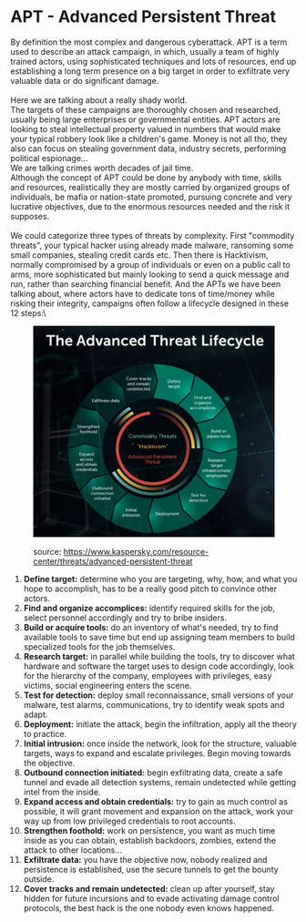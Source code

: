 # APT - Advanced Persistent Threat

By definition the most complex and dangerous cyberattack. APT is a term used to describe an attack campaign, in which, usually a team of highly trained actors, using sophisticated techniques and lots of resources, end up establishing a long term presence on a big target in order to exfiltrate very valuable data or do significant damage.\
\
Here we are talking about a really shady world.\
The targets of these campaigns are thoroughly chosen and researched, usually being large enterprises or governmental entities. APT actors are looking to steal intellectual property valued in numbers that would make your typical robbery look like a children's game. Money is not all tho, they also can focus on stealing government data, industry secrets, performing political espionage...\
We are talking crimes worth decades of jail time. \
Although the concept of APT could be done by anybody with time, skills and resources, realistically they are mostly carried by organized groups of individuals, be mafia or nation-state promoted, pursuing concrete and very lucrative objectives, due to the enormous resources needed and the risk it supposes.  \
\
We could categorize three types of threats by complexity. First "commodity threats", your typical hacker using already made malware, ransoming some small companies, stealing credit cards etc. Then there is Hacktivism, normally compromised by a group of individuals or even on a public call to arms, more sophisticated but mainly looking to send a quick message and run, rather than searching financial benefit. And the APTs we have been talking about, where actors have to dedicate tons of time/money while risking their integrity, campaigns often follow a lifecycle designed in these 12 steps:\


<figure><img src="../../.gitbook/assets/APT_Lifecycle.png" alt=""><figcaption><p>source: <a href="https://www.kaspersky.com/resource-center/threats/advanced-persistent-threat">https://www.kaspersky.com/resource-center/threats/advanced-persistent-threat</a> </p></figcaption></figure>

1. **Define target:** determine who you are targeting, why, how, and what you hope to accomplish, has to be a really good pitch to convince other actors.
2. **Find and organize accomplices:** identify required skills for the job, select personnel accordingly and try to bribe insiders.
3. **Build or acquire tools:** do an inventory of what's needed, try to find available tools to save time but end up assigning team members to build specialized tools for the job themselves.
4. **Research target:** in parallel while building the tools, try to discover what hardware and software the target uses to design code accordingly, look for the hierarchy of the company, employees with privileges, easy victims, social engineering enters the scene.
5. **Test for detection:** deploy small reconnaissance, small versions of your malware, test alarms, communications, try to identify weak spots and adapt.
6. **Deployment:** initiate the attack, begin the infiltration, apply all the theory to practice.
7. **Initial intrusion:** once inside the network, look for the structure, valuable targets, ways to expand and escalate privileges. Begin moving towards the objective.
8. **Outbound connection initiated:** begin exfiltrating data, create a safe tunnel and evade all detection systems, remain undetected while getting intel from the inside.
9. **Expand access and obtain credentials:** try to gain as much control as possible, it will grant movement and expansion on the attack, work your way up from low privileged credentials to root accounts.
10. **Strengthen foothold:** work on persistence, you want as much time inside as you can obtain, establish backdoors, zombies, extend the attack to other locations...
11. **Exfiltrate data:** you have the objective now, nobody realized and persistence is established, use the secure tunnels to get the bounty outside.
12. **Cover tracks and remain undetected:** clean up after yourself, stay hidden for future incursions and to evade activating damage control protocols, the best hack is the one nobody even knows happened.

